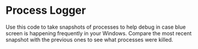 # Process Logger
Use this code to take snapshots of processes to help debug in case blue screen is happening frequently in your Windows. Compare the most recent snapshot with the previous ones to see what processes were killed.
